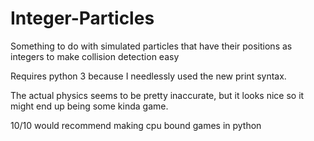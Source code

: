 # Integer-Particles

Something to do with simulated particles that have their positions as integers to make collision detection easy

Requires python 3 because I needlessly used the new print syntax.

The actual physics seems to be pretty inaccurate, but it looks nice so it might end up being some kinda game.

10/10 would recommend making cpu bound games in python
